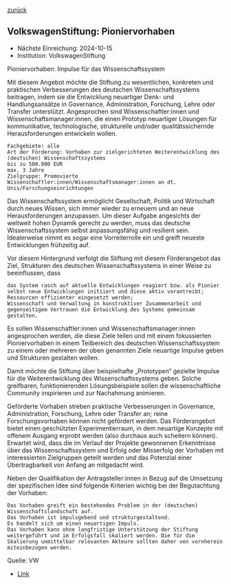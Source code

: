 [zurück](/funding/)

## VolkswagenStiftung: Pioniervorhaben

* Nächste Einreichung: 2024-10-15
* Institution: VolkswagenStiftung

Pioniervorhaben: Impulse für das Wissenschaftssystem

Mit diesem Angebot möchte die Stiftung zu wesentlichen, konkreten und praktischen Verbesserungen des deutschen Wissenschaftssystems beitragen, indem sie die Entwicklung neuartiger Denk- und Handlungsansätze in Governance, Administration, Forschung, Lehre oder Transfer unterstützt. Angesprochen sind Wissenschaftler:innen und Wissenschaftsmanager:innen, die einen Prototyp neuartiger Lösungen für kommunikative, technologische, strukturelle und/oder qualitätssichernde Herausforderungen entwickeln wollen.



    Fachgebiete: alle
    Art der Förderung: Vorhaben zur zielgerichteten Weiterentwicklung des (deutschen) Wissenschaftssystems
    bis zu 500.000 EUR
    max. 3 Jahre
    Zielgruppe: Promovierte Wissenschaftler:innen/Wissenschaftsmanager:innen an dt. Unis/Forschungseinrichtungen

Das Wissenschaftssystem ermöglicht Gesellschaft, Politik und Wirtschaft durch neues Wissen, sich immer wieder zu erneuern und an neue Herausforderungen anzupassen. Um dieser Aufgabe angesichts der weltweit hohen Dynamik gerecht zu werden, muss das deutsche Wissenschaftssystem selbst anpassungsfähig und resilient sein. Idealerweise nimmt es sogar eine Vorreiterrolle ein und greift neueste Entwicklungen frühzeitig auf. 

Vor diesem Hintergrund verfolgt die Stiftung mit diesem Förderangebot das Ziel, Strukturen des deutschen Wissenschaftssystems in einer Weise zu beeinflussen, dass  

    das System rasch auf aktuelle Entwicklungen reagiert bzw. als Pionier selbst neue Entwicklungen initiiert und diese aktiv vorantreibt; 
    Ressourcen effizienter eingesetzt werden; 
    Wissenschaft und Verwaltung in konstruktiver Zusammenarbeit und gegenseitigem Vertrauen die Entwicklung des Systems gemeinsam gestalten. 

Es sollen Wissenschaftler:innen und Wissenschaftsmanager:innen angesprochen werden, die diese Ziele teilen und mit einem fokussierten Pioniervorhaben in einem Teilbereich des deutschen Wissenschaftssystem zu einem oder mehreren der oben genannten Ziele neuartige Impulse geben und Strukturen gestalten wollen. 

Damit möchte die Stiftung über beispielhafte „Prototypen“ gezielte Impulse für die Weiterentwicklung des Wissenschaftssystems geben. Solche greifbaren, funktionierenden Lösungsbeispiele sollen die wissenschaftliche Community inspirieren und zur Nachahmung animieren. 

Geförderte Vorhaben streben praktische Verbesserungen in Governance, Administration, Forschung, Lehre oder Transfer an; reine Forschungsvorhaben können nicht gefördert werden. Das Förderangebot bietet einen geschützten Experimentierraum, in dem neuartige Konzepte mit offenem Ausgang erprobt werden (also durchaus auch scheitern können). Erwartet wird, dass die im Verlauf der Projekte gewonnenen Erkenntnisse über das Wissenschaftssystem und Erfolg oder Misserfolg der Vorhaben mit interessierten Zielgruppen geteilt werden und das Potenzial einer Übertragbarkeit von Anfang an mitgedacht wird. 

Neben der Qualifikation der Antragsteller:innen in Bezug auf die Umsetzung der spezifischen Idee sind folgende Kriterien wichtig bei der Begutachtung der Vorhaben: 

    Das Vorhaben greift ein bestehendes Problem in der (deutschen) Wissenschaftslandschaft auf. 
    Das Vorhaben ist impulsgebend und strukturgestaltend.
    Es handelt sich um einen neuartigen Impuls. 
    Das Vorhaben kann ohne langfristige Unterstützung der Stiftung weitergeführt und im Erfolgsfall skaliert werden. Die für die Skalierung unmittelbar relevanten Akteure sollten daher von vornherein miteinbezogen werden.


Quelle: VW

* [Link](https://www.volkswagenstiftung.de/de/foerderung/foerderangebot/pioniervorhaben-impulse-fuer-das-wissenschaftssystem)